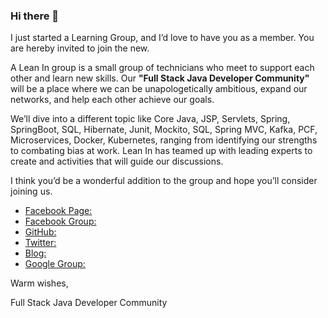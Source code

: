 ### Hi there 👋

<!--
**fullstackjavadevelopercommunity/fullstackjavadevelopercommunity** is a ✨ _special_ ✨ repository because its `README.md` (this file) appears on your GitHub profile.

Here are some ideas to get you started:

- 🔭 I’m currently working on ...
- 🌱 I’m currently learning ...
- 👯 I’m looking to collaborate on ...
- 🤔 I’m looking for help with ...
- 💬 Ask me about ...
- 📫 How to reach me: ...
- 😄 Pronouns: ...
- ⚡ Fun fact: ...
-->

I just started a Learning Group, and I’d love to have you as a member. You are hereby invited to join the new.

A Lean In group is a small group of technicians who meet to support each other and learn new skills. Our **"Full Stack Java Developer Community"** will be a place where we can be unapologetically ambitious, expand our networks, and help each other achieve our goals.

We’ll dive into a different topic like Core Java, JSP, Servlets, Spring, SpringBoot, SQL, Hibernate, Junit, Mockito, SQL, Spring MVC, Kafka, PCF, Microservices, Docker, Kubernetes, ranging from identifying our strengths to combating bias at work. Lean In has teamed up with leading experts to create and activities that will guide our discussions.

I think you’d be a wonderful addition to the group and hope you’ll consider joining us.
<!--
```
Facebook Page: https://www.facebook.com/fullstackjavadevelopercommunity                                                                                                   
Facebook Group: https://www.facebook.com/groups/fullstackjavadevelopercommunity
GitHub: https://github.com/fullstackjavadevelopercommunity
Twitter: https://twitter.com/i_fsjdc
Blog: https://fullstackjavadevelopercommunity.blogspot.com
Google Group: https://groups.google.com/g/fullstackjavadevelopercommunity
```
-->
- [Facebook Page:](https://www.facebook.com/fullstackjavadevelopercommunity)
- [Facebook Group:](https://www.facebook.com/groups/fullstackjavadevelopercommunity)
- [GitHub:](https://github.com/fullstackjavadevelopercommunity)
- [Twitter:](https://twitter.com/i_fsjdc)
- [Blog:](https://fullstackjavadevelopercommunity.blogspot.com)
- [Google Group:](https://groups.google.com/g/fullstackjavadevelopercommunity)


Warm wishes,                                                                                                                                                                  

Full Stack Java Developer Community
